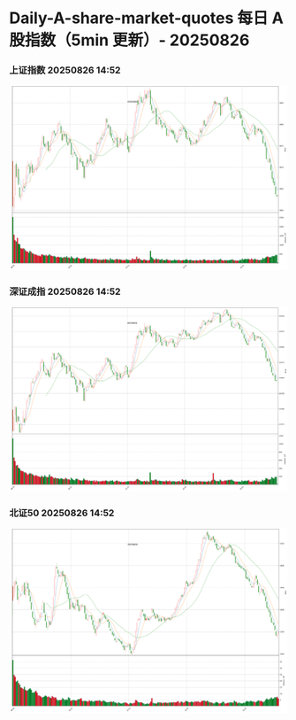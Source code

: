 
# Daily-A-share-market-quotes 每日 A 股指数（5min 更新）- 20250826

### 上证指数 20250826 14:52
![](./fig/2025/8/20250826-sh000001.png)

### 深证成指 20250826 14:52
![](./fig/2025/8/20250826-sz399001.png)

### 北证50 20250826 14:52
![](./fig/2025/8/20250826-bj899050.png)
